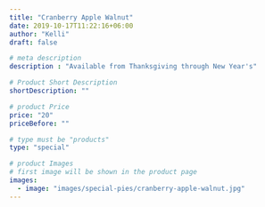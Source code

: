 ```yaml
---
title: "Cranberry Apple Walnut"
date: 2019-10-17T11:22:16+06:00
author: "Kelli"
draft: false

# meta description
description : "Available from Thanksgiving through New Year's"

# Product Short Description
shortDescription: ""

# product Price
price: "20"
priceBefore: ""

# type must be "products"
type: "special"

# product Images
# first image will be shown in the product page
images:
  - image: "images/special-pies/cranberry-apple-walnut.jpg"
---
```

